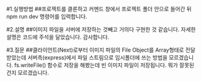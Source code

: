 #1.실행방법
##프로젝트를 클론하고 커멘드 창에서 프로젝트 폴더 안으로 들어간 뒤 npm run dev 명령어를 입력합니다.

#2.설명
##이미지 파일을 서버에 저장하는 것빼고 거의다 구현한 것 같습니다. 자세한 설명은 코드에 주석을 달았습니다. 감사합니다.

#3.질문
##클라이언트(Next)로부터 이미지 파일의 File Object를 Array형태로 전달 받았는데 서버측(express)에서 파일 스트림으로 임시폴더에 쓰는 방법을 모르겠습니다. fs.writeFile() 함수로 저장을 해봤는데 빈 이미지 파일이 저장됩니다. 뭐가 잘못된 건지 모르겠습니다.
